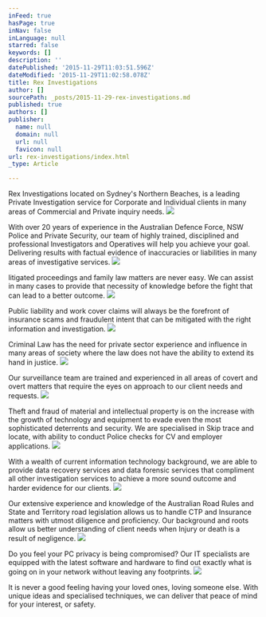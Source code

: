 ```yaml
---
inFeed: true
hasPage: true
inNav: false
inLanguage: null
starred: false
keywords: []
description: ''
datePublished: '2015-11-29T11:03:51.596Z'
dateModified: '2015-11-29T11:02:58.078Z'
title: Rex Investigations
author: []
sourcePath: _posts/2015-11-29-rex-investigations.md
published: true
authors: []
publisher:
  name: null
  domain: null
  url: null
  favicon: null
url: rex-investigations/index.html
_type: Article

---
```

Rex Investigations located on Sydney's Northern Beaches, is a leading Private Investigation service for Corporate and Individual clients in many areas of Commercial and Private inquiry needs.
![](https://the-grid-user-content.s3-us-west-2.amazonaws.com/20ebda40-2cc7-49cb-9008-25865fbcf172.jpg)

With over 20 years of experience in the Australian Defence Force, NSW Police and Private Security, our team of highly trained, disciplined and professional Investigators and Operatives will help you achieve your goal.
Delivering results with factual evidence of inaccuracies or liabilities in many areas of investigative services.
![](https://the-grid-user-content.s3-us-west-2.amazonaws.com/de4d6919-a474-4b38-8d73-bceffd3601e2.jpg)

litigated proceedings and family law matters are never easy. We can assist in many cases to provide that necessity of knowledge before the fight that can lead to a better outcome.
![](https://the-grid-user-content.s3-us-west-2.amazonaws.com/37c2284b-cee5-4404-8293-77912949eed8.jpg)

Public liability and work cover claims will always be the forefront of insurance scams and fraudulent intent that can be mitigated with the right information and investigation.
![](https://the-grid-user-content.s3-us-west-2.amazonaws.com/ae4e9b17-38d5-4d84-ac27-4a7027bbfdb6.jpg)

Criminal Law has the need for private sector experience and influence in many areas of society where the law does not have the ability to extend its hand in justice. ![](https://the-grid-user-content.s3-us-west-2.amazonaws.com/80082a5a-c68b-45c3-a846-a1fd3f8714a5.jpg)

Our surveillance team are trained and experienced in all areas of covert and overt matters that require the eyes on approach to our client needs and requests.
![](https://the-grid-user-content.s3-us-west-2.amazonaws.com/0935d10d-7f0f-4fd8-9140-5602fd89f457.jpg)

Theft and fraud of material and intellectual property is on the increase with the growth of technology and equipment to evade even the most sophisticated deterrents and security. We are specialised in Skip trace and locate, with ability to conduct Police checks for CV and employer applications. ![](https://the-grid-user-content.s3-us-west-2.amazonaws.com/d50ead6a-0875-4642-8a58-503ecf55b6b3.jpg)

With a wealth of current information technology background, we are able to provide data recovery services and data forensic services that compliment all other investigation services to achieve a more sound outcome and harder evidence for our clients.
![](https://the-grid-user-content.s3-us-west-2.amazonaws.com/9fbe40b9-39b2-430e-923e-4f982e65c484.jpg)

Our extensive experience and knowledge of the Australian Road Rules and State and Territory road legislation allows us to handle CTP and Insurance matters with utmost diligence and proficiency. Our background and roots allow us better understanding of client needs when Injury or death is a result of negligence.
![](https://the-grid-user-content.s3-us-west-2.amazonaws.com/073b3003-d4a7-48f3-87eb-65bd17b55ef6.jpg)

Do you feel your PC privacy is being compromised? Our IT specialists are equipped with the latest software and hardware to find out exactly what is going on in your network without leaving any footprints.
![](https://the-grid-user-content.s3-us-west-2.amazonaws.com/5a8066ba-d46a-46ea-9e2d-e47772e4edca.jpg)

It is never a good feeling having your loved ones, loving someone else. With unique ideas and specialised techniques, we can deliver that peace of mind for your interest, or safety.